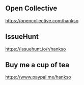 ## Open Collective
https://opencollective.com/hankso

## IssueHunt
https://issuehunt.io/r/hankso

## Buy me a cup of tea
https://www.paypal.me/hankso
